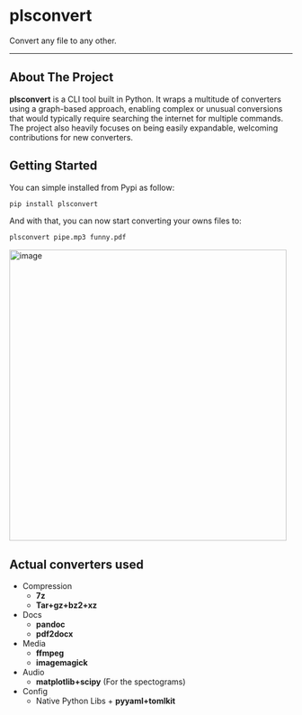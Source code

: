 # plsconvert
Convert any file to any other.
* * *
## About The Project
**plsconvert** is a CLI tool built in Python. It wraps a multitude of converters using a graph-based approach, enabling complex or unusual conversions that would typically require searching the internet for multiple commands. 
The project also heavily focuses on being easily expandable, welcoming contributions for new converters.

## Getting Started

You can simple installed from Pypi as follow:
```sh
pip install plsconvert
```

And with that, you can now start converting your owns files to:
```sh
plsconvert pipe.mp3 funny.pdf
```
<img width="493" height="517" alt="image" src="https://github.com/user-attachments/assets/d25a7d55-2a69-4571-b1f2-b36280bb4f1f" />

## Actual converters used

* Compression
  * **7z**
  * **Tar+gz+bz2+xz**
* Docs
  * **pandoc**
  * **pdf2docx**
* Media
  * **ffmpeg**
  * **imagemagick**
* Audio
  * **matplotlib+scipy** (For the spectograms)
* Config
  * Native Python Libs + **pyyaml+tomlkit**